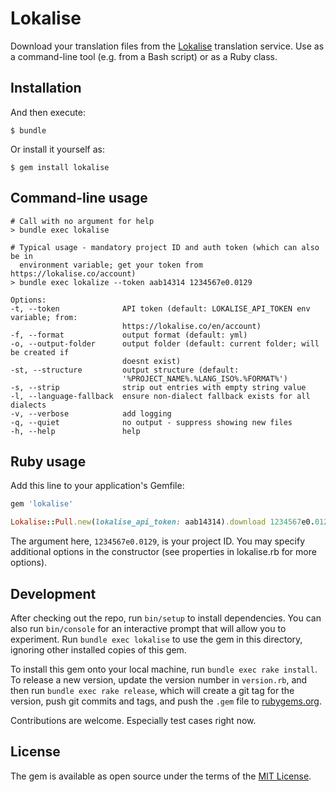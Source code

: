 # Lokalise

Download your translation files from the [Lokalise](https://lokalise.co)
translation service. Use as a command-line tool (e.g. from a Bash script) or as
a Ruby class.

## Installation

And then execute:

    $ bundle

Or install it yourself as:

    $ gem install lokalise

## Command-line usage

```
# Call with no argument for help
> bundle exec lokalise

# Typical usage - mandatory project ID and auth token (which can also be in
  environment variable; get your token from https://lokalise.co/account)
> bundle exec lokalize --token aab14314 1234567e0.0129

Options:
-t, --token              API token (default: LOKALISE_API_TOKEN env variable; from:
                         https://lokalise.co/en/account)
-f, --format             output format (default: yml)
-o, --output-folder      output folder (default: current folder; will be created if
                         doesnt exist)
-st, --structure         output structure (default:
                         '%PROJECT_NAME%.%LANG_ISO%.%FORMAT%')
-s, --strip              strip out entries with empty string value
-l, --language-fallback  ensure non-dialect fallback exists for all dialects
-v, --verbose            add logging
-q, --quiet              no output - suppress showing new files
-h, --help               help
```

## Ruby usage

Add this line to your application's Gemfile:

```ruby
gem 'lokalise'
```

```ruby
Lokalise::Pull.new(lokalise_api_token: aab14314).download 1234567e0.0129
```

The argument here, `1234567e0.0129`, is your project ID. You may specify
additional options in the constructor (see properties in lokalise.rb for more
options).

## Development

After checking out the repo, run `bin/setup` to install dependencies. You can
also run `bin/console` for an interactive prompt that will allow you to
experiment. Run `bundle exec lokalise` to use the gem in this directory,
ignoring other installed copies of this gem.

To install this gem onto your local machine, run `bundle exec rake install`. To
release a new version, update the version number in `version.rb`, and then run
`bundle exec rake release`, which will create a git tag for the version, push
git commits and tags, and push the `.gem` file to
[rubygems.org](https://rubygems.org).

Contributions are welcome. Especially test cases right now.

## License

The gem is available as open source under the terms of the
[MIT License](http://opensource.org/licenses/MIT).
